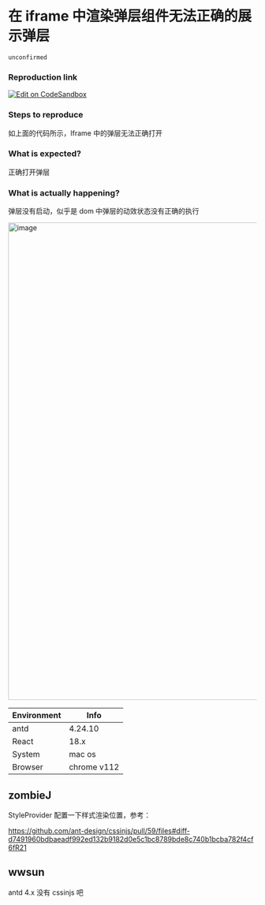 # 在 iframe 中渲染弹层组件无法正确的展示弹层

`unconfirmed`

### Reproduction link

[![Edit on CodeSandbox](https://codesandbox.io/static/img/play-codesandbox.svg)](https://codesandbox.io/s/ji-ben-antd-4-24-8-forked-jqe0ji?file=/index.tsx)

### Steps to reproduce

如上面的代码所示，Iframe 中的弹层无法正确打开

### What is expected?

正确打开弹层

### What is actually happening?

弹层没有启动，似乎是 dom 中弹层的动效状态没有正确的执行

<img width="969" alt="image" src="https://user-images.githubusercontent.com/6984035/236122542-79ff3e48-6459-4025-8f6a-633b6d3f0000.png">

| Environment | Info        |
| ----------- | ----------- |
| antd        | 4.24.10     |
| React       | 18.x        |
| System      | mac os      |
| Browser     | chrome v112 |

<!-- generated by ant-design-issue-helper. DO NOT REMOVE -->

## zombieJ

StyleProvider 配置一下样式渲染位置，参考：

https://github.com/ant-design/cssinjs/pull/59/files#diff-d7491960bdbaeadf992ed132b9182d0e5c1bc8789bde8c740b1bcba782f4cf6fR21

## wwsun

antd 4.x 没有 cssinjs 吧
